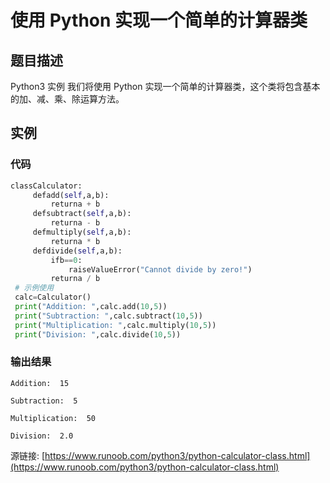 # 使用 Python 实现一个简单的计算器类

## 题目描述
Python3 实例
我们将使用 Python 实现一个简单的计算器类，这个类将包含基本的加、减、乘、除运算方法。

## 实例
### 代码
```python
classCalculator:
     defadd(self,a,b):
         returna + b
     defsubtract(self,a,b):
         returna - b
     defmultiply(self,a,b):
         returna * b
     defdivide(self,a,b):
         ifb==0:
             raiseValueError("Cannot divide by zero!")
         returna / b
 # 示例使用
 calc=Calculator()
 print("Addition: ",calc.add(10,5))
 print("Subtraction: ",calc.subtract(10,5))
 print("Multiplication: ",calc.multiply(10,5))
 print("Division: ",calc.divide(10,5))
```
### 输出结果
```
Addition:  15
Subtraction:  5
Multiplication:  50
Division:  2.0
```
源链接: [https://www.runoob.com/python3/python-calculator-class.html](https://www.runoob.com/python3/python-calculator-class.html)
